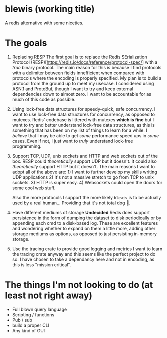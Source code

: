 # blewis (working title)

A redis alternative with some niceties.

# The goals 

1) Replacing RESP
    The first goal is to replace the Redis SErialization Protocol (RESP)[https://redis.io/docs/reference/protocol-spec/] 
    with a _true_ binary protocol. The main reason for this is because I find protocols with a delimiter between fields 
    innefficient when compared with protocols where the encoding is properly specified. My plan is to build a  protocol 
    from the ground up to meet my usecase. I considered using ASN.1 and ProtoBuf, though I want to try and keep external
    dependencies down to almost zero. I want to be accountable for as much of this code as possible.

2) Using lock-free data structures for speedy-quick, safe concurrency.
    I want to use lock-free data structures for concurrency, as opposed to mutexes. Redis' codebase is littered with 
    mutexes **which is fine** but I want to try and better understand lock-free data structures, as this is something 
    that has been on my list of things to learn for a while. I *believe* that I may be able to get *some* performance
    speed ups in *some* cases. Even if not, I just want to _truly_ understand lock-free programming. 

3) Support TCP, UDP, unix sockets and HTTP and web sockets out of the box. 
    RESP could _theoretically_ support UDP but it doesn't. It could also _theoretically_ support HTTP but it doesn't.
    The main reasons I want to adopt all of the above are: 1) I want to further develop my skills writing UDP 
    applications 2) It's not a massive stretch to go from TCP to unix sockets. 3) HTTP is super easy. 4) Websockets could 
    open the doors for some cool web stuff.

    Also the more protocols I support the more likely `blewis` is to be actually used by a real human... Providing that
    it's not total dog 💩.

4) Have different mediums of storage **Undecided**
    Redis does support persistence in the form of dumping the dataset to disk periodically or by appending each cmd to a
    disk-based log. These are excellent features and wondering whether to expand on them a little more, adding other 
    storage mediums as options, as opposed to just persisting in-memory storage. 

5) Use the tracing crate to provide good logging and metrics
    I want to learn the tracing crate anyway and this seems like the perfect project to do so. I have chosen to take a 
    dependancy here and not in encoding, as this is less "mission critical".

# The things I'm not looking to do (at least not right away)

- Full blown query language
- Scripting / functions
- Pub / sub
- build a proper CLI 
- Any kind of GUI
